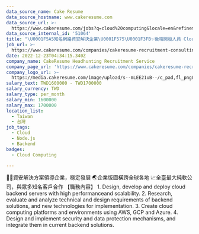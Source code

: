 ```yaml
---
data_source_name: Cake Resume
data_source_hostname: www.cakeresume.com
data_source_url: >-
  https://www.cakeresume.com/jobs?q=cloud%20computing&locale=en&refinementList%5Bseniority_level%5D%5B0%5D=mid_senior_level&refinementList%5Bsalary_type%5D=per_year&range%5Bsalary_range%5D%5Bmin%5D=1000000
data_source_internal_id: '51064'
title: "\U0001F5A5️知名網路資安解決企業\U0001F575\U0001F3FB✨後端開發人員 Cloud Backend Engineer - CH"
job_url: >-
  https://www.cakeresume.com/companies/cakeresume-recruitment-consulting/jobs/276336
date: 2022-12-23T04:34:15.340Z
company_name: CakeResume Headhunting Recruitment Service
company_page_url: 'https://www.cakeresume.com/companies/cakeresume-recruitment-consulting'
company_logo_url: >-
  https://media.cakeresume.com/image/upload/s--mLEE21uB--/c_pad,fl_png8,h_200,w_200/v1620881212/vdbipassrdfr8omwzeq6.png
salary_text: TWD1600000 - TWD1700000
salary_currency: TWD
salary_type: per_month
salary_min: 1600000
salary_max: 1700000
location_list:
  - Taiwan
  - 台灣
job_tags:
  - Cloud
  - Node.js
  - Backend
badges:
  - Cloud Computing

---
```


🕵🏻資安解決方案領導企業，穩定發展 🌏企業版圖橫跨全球各地 📈全臺最大純軟公司，與眾多知名客戶合作 【職務內容】 1. Design, develop and deploy cloud backend servers with high performanceand scalability. 2. Research, evaluate and analyze technical and design requirements of backend solutions, and new technologies for implementation. 3. Create cloud computing platforms and environments using AWS, GCP and Azure. 4. Design and implement security and data protection mechanisms, and integrate them in current backend solutions.